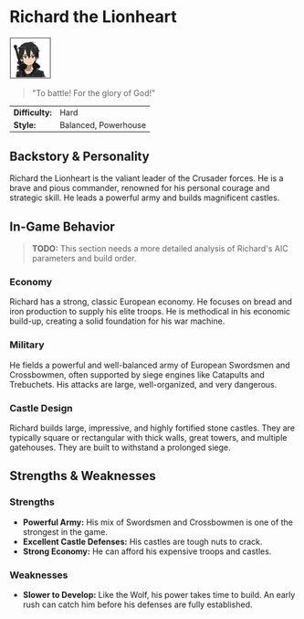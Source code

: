 # Richard the Lionheart

![Portrait](./images/richard_portrait.png)
> "To battle! For the glory of God!"

| | |
| :--- | :--- |
| **Difficulty:** | Hard |
| **Style:** | Balanced, Powerhouse |

## Backstory & Personality
Richard the Lionheart is the valiant leader of the Crusader forces. He is a brave and pious commander, renowned for his personal courage and strategic skill. He leads a powerful army and builds magnificent castles.

## In-Game Behavior
> **TODO:** This section needs a more detailed analysis of Richard's AIC parameters and build order.

### Economy
Richard has a strong, classic European economy. He focuses on bread and iron production to supply his elite troops. He is methodical in his economic build-up, creating a solid foundation for his war machine.

### Military
He fields a powerful and well-balanced army of European Swordsmen and Crossbowmen, often supported by siege engines like Catapults and Trebuchets. His attacks are large, well-organized, and very dangerous.

### Castle Design
Richard builds large, impressive, and highly fortified stone castles. They are typically square or rectangular with thick walls, great towers, and multiple gatehouses. They are built to withstand a prolonged siege.

## Strengths & Weaknesses
### Strengths
* **Powerful Army:** His mix of Swordsmen and Crossbowmen is one of the strongest in the game.
* **Excellent Castle Defenses:** His castles are tough nuts to crack.
* **Strong Economy:** He can afford his expensive troops and castles.

### Weaknesses
* **Slower to Develop:** Like the Wolf, his power takes time to build. An early rush can catch him before his defenses are fully established.
